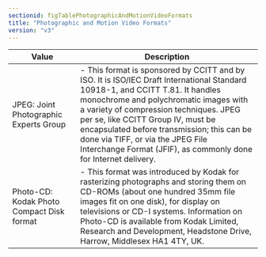 ```yaml
---
sectionid: figTablePhotographicAndMotionVideoFormats
title: "Photographic and Motion Video Formats"
version: "v3"
---
```


<table class="table table-striped">
   <thead>
      <tr>
         <th>Value</th>
         <th>Description</th>
      </tr>
   </thead>
   <tbody>
      <tr>
         <td>JPEG: Joint Photographic Experts Group</td>
         <td> - This format is sponsored by CCITT and by ISO. It is ISO/IEC Draft International
            Standard 10918-1, and CCITT T.81. It handles monochrome and polychromatic images with
            a variety of compression techniques. JPEG per se, like CCITT Group IV, must be encapsulated
            before transmission; this can be done via TIFF, or via the JPEG File Interchange Format
            (JFIF), as commonly done for Internet delivery.
         </td>
      </tr>
      <tr>
         <td>Photo-CD: Kodak Photo Compact Disk format</td>
         <td> - This format was introduced by Kodak for rasterizing photographs and storing them
            on CD-ROMs (about one hundred 35mm file images fit on one disk), for display on televisions
            or CD-I systems. Information on Photo-CD is available from Kodak Limited, Research
            and Development, Headstone Drive, Harrow, Middlesex HA1 4TY, UK.
         </td>
      </tr>
   </tbody>
</table>